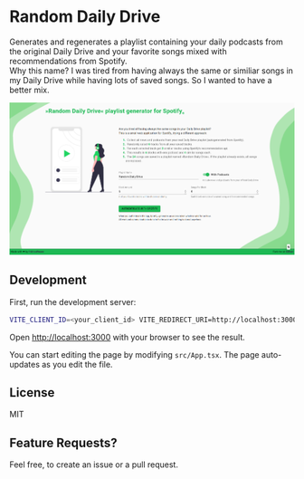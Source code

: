 # Random Daily Drive

Generates and regenerates a playlist containing your daily podcasts from the original Daily Drive and your favorite songs mixed with recommendations from Spotify.  
Why this name? I was tired from having always the same or similiar songs in my Daily Drive while having lots of saved songs. So I wanted to have a better mix.

![Screenshot](./docs/screenshot.png)

## Development

First, run the development server:

```bash
VITE_CLIENT_ID=<your_client_id> VITE_REDIRECT_URI=http://localhost:3000 yarn dev
```

Open [http://localhost:3000](http://localhost:3000) with your browser to see the result.

You can start editing the page by modifying `src/App.tsx`. The page auto-updates as you edit the file.

## License

MIT

## Feature Requests?

Feel free, to create an issue or a pull request.
